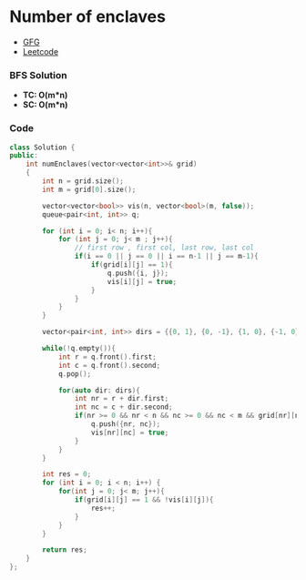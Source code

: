 # Number of enclaves

-   [GFG](https://practice.geeksforgeeks.org/problems/number-of-enclaves/1)
-   [Leetcode](https://leetcode.com/problems/number-of-enclaves/description/)

### BFS Solution

-   **TC: O(m\*n)**
-   **SC: O(m\*n)**

### Code

```cpp
class Solution {
public:
    int numEnclaves(vector<vector<int>>& grid)
    {
        int n = grid.size();
        int m = grid[0].size();

        vector<vector<bool>> vis(n, vector<bool>(m, false));
        queue<pair<int, int>> q;

        for (int i = 0; i< n; i++){
            for (int j = 0; j< m ; j++){
                // first row , first col, last row, last col
                if(i == 0 || j == 0 || i == n-1 || j == m-1){
                    if(grid[i][j] == 1){
                        q.push({i, j});
                        vis[i][j] = true;
                    }
                }
            }
        }

        vector<pair<int, int>> dirs = {{0, 1}, {0, -1}, {1, 0}, {-1, 0}};

        while(!q.empty()){
            int r = q.front().first;
            int c = q.front().second;
            q.pop();

            for(auto dir: dirs){
                int nr = r + dir.first;
                int nc = c + dir.second;
                if(nr >= 0 && nr < n && nc >= 0 && nc < m && grid[nr][nc] == 1 && !vis[nr][nc]){
                    q.push({nr, nc});
                    vis[nr][nc] = true;
                }
            }
        }

        int res = 0;
        for (int i = 0; i < n; i++) {
            for(int j = 0; j< m; j++){
                if(grid[i][j] == 1 && !vis[i][j]){
                    res++;
                }
            }
        }

        return res;
    }
};
```
